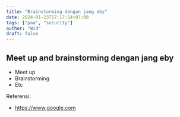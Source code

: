 ```yaml
---
title: "Brainstorming dengan jang eby"
date: 2024-01-23T17:17:54+07:00
tags: ["paa", "security"]
author: "Wid"
draft: false
---
```


## Meet up and brainstorming dengan jang eby

* Meet up
* Brainstorming
* Etc

Referensi:

* https://www.google.com
